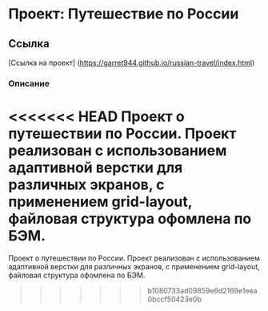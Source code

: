 # Проект: Путешествие по России

## Ссылка
[Ссылка на проект] (https://garret944.github.io/russian-travel/index.html)

### Описание
<<<<<<< HEAD
Проект о путешествии по России. Проект реализован с использованием адаптивной верстки для различных экранов, с применением grid-layout, файловая структура офомлена по БЭМ.
=======

Проект о путешествии по России.
Проект реализован с использованием адаптивной верстки для различных экранов, с применением grid-layout, файловая структура офомлена по БЭМ.
>>>>>>> b1080733ad09859e6d2169e1eea0bccf50423e0b
